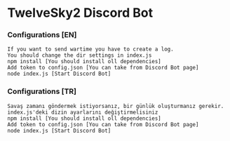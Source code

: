 # TwelveSky2 Discord Bot
### Configurations [EN]

``If you want to send wartime you have to create a log.``<br>
``You should change the dir settings in index.js``<br>
``npm install [You should install oll dependencies]`` <br>
``Add token to config.json [You can take from Discord Bot page]`` <br>
``node index.js [Start Discord Bot]`` <br>

### Configurations [TR]

``Savaş zamanı göndermek istiyorsanız, bir günlük oluşturmanız gerekir.`` <br>
``index.js'deki dizin ayarlarını değiştirmelisiniz`` <br>
``npm install [You should install oll dependencies]`` <br>
``Add token to config.json [You can take from Discord Bot page]`` <br>
``node index.js [Start Discord Bot]`` <br>